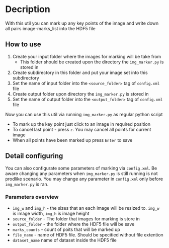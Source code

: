 # Decription
With this util you can mark up any key points of the image and write down all pairs image-marks_list into the HDF5 file
## How to use
1. Create your input folder where the images for marking will be take from
    - This folder should be created upon the directory the `img_marker.py` is stored in
2. Create subdirectory in this folder and put your image set into this subdirectory
3. Set the name of input folder into the `<source_folder>` tag of `config.xml` file
4. Create output folder upon directory the `img_marker.py` is stored in
5. Set the name of output folder into the `<output_folder>` tag of `config.xml` file

Now you can use this util via running `img_marker.py` as regular python script
- To mark up the key point just click to an image in required position
- To cancel last point - press `z`. You may cancel all points for current image
- When all points have been marked up press `Enter` to save
## Detail configuring
You can also configurate some parameters of marking via `config.xml`. Be aware changing any parameters when `img_marker.py` is still running is not prodlike scenario. You may change any parameter in `config.xml` only before `img_marker.py` is ran.
### Parameters overview
- `img_w` and `img_h` - the sizes that an each image will be resized to. `img_w` is image width, `img_h` is image height
- `source_folder` - The folder that images for marking is store in
- `output_folder` - the folder where the HDF5 file will be save
- `marks_counts` - count of poits that will be marked up
- `file_name` - name of HDF5 file. Should be specitied without file extention
- `dataset_name` name of dataset inside the HDF5 file


